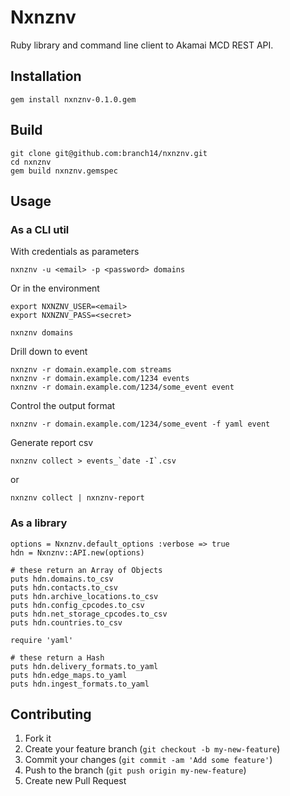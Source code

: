 Nxnznv
======

Ruby library and command line client to Akamai MCD REST API.


Installation
------------

    gem install nxnznv-0.1.0.gem


Build
-----

    git clone git@github.com:branch14/nxnznv.git
    cd nxnznv
    gem build nxnznv.gemspec


Usage
-----

### As a CLI util

With credentials as parameters

    nxnznv -u <email> -p <password> domains

Or in the environment

    export NXNZNV_USER=<email>
    export NXNZNV_PASS=<secret>

    nxnznv domains

Drill down to event

    nxnznv -r domain.example.com streams
    nxnznv -r domain.example.com/1234 events
    nxnznv -r domain.example.com/1234/some_event event

Control the output format

    nxnznv -r domain.example.com/1234/some_event -f yaml event

Generate report csv

    nxnznv collect > events_`date -I`.csv

or

    nxnznv collect | nxnznv-report


### As a library

    options = Nxnznv.default_options :verbose => true
    hdn = Nxnznv::API.new(options)

    # these return an Array of Objects
    puts hdn.domains.to_csv
    puts hdn.contacts.to_csv
    puts hdn.archive_locations.to_csv
    puts hdn.config_cpcodes.to_csv
    puts hdn.net_storage_cpcodes.to_csv
    puts hdn.countries.to_csv

    require 'yaml'

    # these return a Hash
    puts hdn.delivery_formats.to_yaml
    puts hdn.edge_maps.to_yaml
    puts hdn.ingest_formats.to_yaml


Contributing
------------

1. Fork it
2. Create your feature branch (`git checkout -b my-new-feature`)
3. Commit your changes (`git commit -am 'Add some feature'`)
4. Push to the branch (`git push origin my-new-feature`)
5. Create new Pull Request
